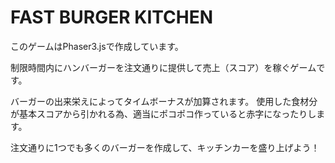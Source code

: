 # FAST BURGER KITCHEN

このゲームはPhaser3.jsで作成しています。

制限時間内にハンバーガーを注文通りに提供して売上（スコア）を稼ぐゲームです。

バーガーの出来栄えによってタイムボーナスが加算されます。
使用した食材分が基本スコアから引かれる為、適当にポコポコ作っていると赤字になったりします。

注文通りに1つでも多くのバーガーを作成して、キッチンカーを盛り上げよう！
